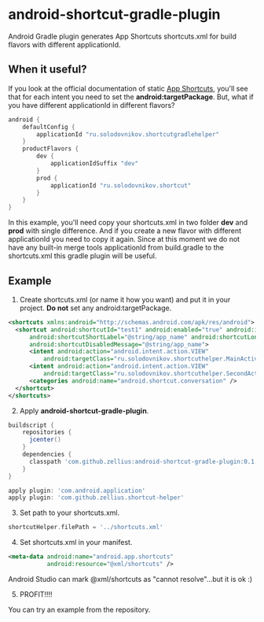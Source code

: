 # android-shortcut-gradle-plugin
Android Gradle plugin generates App Shortcuts shortcuts.xml for build flavors with different applicationId.
## When it useful?
If you look at the official documentation of static [App Shortcuts](https://developer.android.com/preview/shortcuts.html), you'll see that for each intent you need to set the **android:targetPackage**. But, what if you have different applicationId in different flavors? 
```gradle
android {
    defaultConfig {
        applicationId "ru.solodovnikov.shortcutgradlehelper"
    }
    productFlavors {
        dev {
            applicationIdSuffix "dev"
        }
        prod {
            applicationId "ru.solodovnikov.shortcut"
        }
    }
}
```
In this example, you'll need copy your shortcuts.xml in two folder **dev** and **prod** with single difference. And if you create a new flavor with different applicationId you need to copy it again. Since at this moment we do not have any built-in merge tools applicationId from build.gradle to the shortcuts.xml this gradle plugin will be useful.
## Example
1. Create shortcuts.xml (or name it how you want) and put it in your project. **Do not** set any android:targetPackage.

```xml
<shortcuts xmlns:android="http://schemas.android.com/apk/res/android">
  <shortcut android:shortcutId="test1" android:enabled="true" android:icon="@mipmap/ic_launcher"
      android:shortcutShortLabel="@string/app_name" android:shortcutLongLabel="@string/app_name"
      android:shortcutDisabledMessage="@string/app_name">
      <intent android:action="android.intent.action.VIEW"
          android:targetClass="ru.solodovnikov.shortcuthelper.MainActivity" />
      <intent android:action="android.intent.action.VIEW"
          android:targetClass="ru.solodovnikov.shortcuthelper.SecondActivity" />
      <categories android:name="android.shortcut.conversation" />
  </shortcut>
</shortcuts>
```
  
2. Apply **android-shortcut-gradle-plugin**.

```gradle
buildscript {
    repositories {
      jcenter()
    }
    dependencies {
      classpath 'com.github.zellius:android-shortcut-gradle-plugin:0.1.1'
    }
}

apply plugin: 'com.android.application'
apply plugin: 'com.github.zellius.shortcut-helper'
```
3. Set path to your shortcuts.xml.

```gradle
shortcutHelper.filePath = '../shortcuts.xml'
```
4. Set shortcuts.xml in your manifest. 

```xml
<meta-data android:name="android.app.shortcuts"
           android:resource="@xml/shortcuts" />
```
Android Studio can mark @xml/shortcuts as "cannot resolve"...but it is ok :)

5. PROFIT!!!!

You can try an example from the repository.
